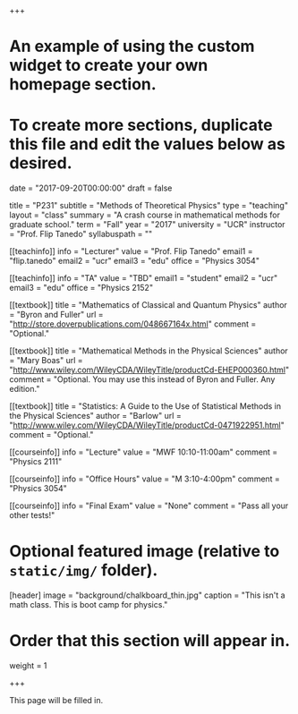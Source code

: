 +++
# An example of using the custom widget to create your own homepage section.
# To create more sections, duplicate this file and edit the values below as desired.

date = "2017-09-20T00:00:00"
draft = false

title = "P231"
subtitle = "Methods of Theoretical Physics"
type = "teaching"
layout = "class"
summary = "A crash course in mathematical methods for graduate school."
term = "Fall"
year = "2017"
university = "UCR"
instructor = "Prof. Flip Tanedo"
syllabuspath = ""

[[teachinfo]]
  info = "Lecturer"
  value = "Prof. Flip Tanedo"
  email1 = "flip.tanedo"
  email2 = "ucr"
  email3 = "edu"
  office = "Physics 3054"

[[teachinfo]]
  info = "TA"
  value = "TBD"
  email1 = "student"
  email2 = "ucr"
  email3 = "edu"
  office = "Physics 2152"


[[textbook]]
  title = "Mathematics of Classical and Quantum Physics"
  author = "Byron and Fuller"
  url = "http://store.doverpublications.com/048667164x.html"
  comment = "Optional."

[[textbook]]
  title = "Mathematical Methods in the Physical Sciences"
  author = "Mary Boas"
  url = "http://www.wiley.com/WileyCDA/WileyTitle/productCd-EHEP000360.html"
  comment = "Optional. You may use this instead of Byron and Fuller. Any edition."

[[textbook]]
  title = "Statistics: A Guide to the Use of Statistical Methods in the Physical Sciences"
  author = "Barlow"
  url = "http://www.wiley.com/WileyCDA/WileyTitle/productCd-0471922951.html"
  comment = "Optional."



[[courseinfo]]
  info = "Lecture"
  value = "MWF 10:10-11:00am"
  comment = "Physics 2111"

[[courseinfo]]
  info = "Office Hours"
  value = "M 3:10-4:00pm"
  comment = "Physics 3054"

[[courseinfo]]
  info = "Final Exam"
  value = "None"
  comment = "Pass all your other tests!"


# Optional featured image (relative to `static/img/` folder).
[header]
image = "background/chalkboard_thin.jpg"
caption = "This isn't a math class. This is boot camp for physics."


# Order that this section will appear in.
weight = 1

+++


This page will be filled in.

